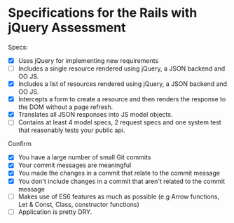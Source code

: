 # Specifications for the Rails with jQuery Assessment

Specs:
- [x] Uses jQuery for implementing new requirements
- [ ] Includes a single resource rendered using jQuery, a JSON backend and OO JS.
- [x] Includes a list of resources rendered using jQuery, a JSON backend and OO JS.
- [x] Intercepts a form to create a resource and then renders the response to the DOM without a page refresh.
- [x] Translates all JSON responses into JS model objects.
- [ ] Contains at least 4 model specs, 2 request specs and one system test that reasonably tests your public api.

Confirm
- [x] You have a large number of small Git commits
- [x] Your commit messages are meaningful
- [x] You made the changes in a commit that relate to the commit message
- [x] You don't include changes in a commit that aren't related to the commit message
- [ ] Makes use of ES6 features as much as possible (e.g Arrow functions, Let & Const, Class, constructor functions)
- [ ] Application is pretty DRY.
